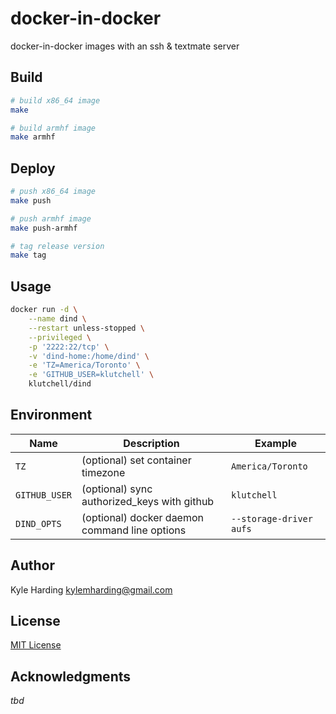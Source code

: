 # docker-in-docker

docker-in-docker images with an ssh & textmate server

## Build

```bash
# build x86_64 image
make

# build armhf image
make armhf
```

## Deploy

```bash
# push x86_64 image
make push

# push armhf image
make push-armhf

# tag release version
make tag
```

## Usage

```bash
docker run -d \
    --name dind \
    --restart unless-stopped \
    --privileged \
    -p '2222:22/tcp' \
    -v 'dind-home:/home/dind' \
    -e 'TZ=America/Toronto' \
    -e 'GITHUB_USER=klutchell' \
    klutchell/dind
```

## Environment

|Name|Description|Example|
|---|---|---|
|`TZ`|(optional) set container timezone|`America/Toronto`|
|`GITHUB_USER`|(optional) sync authorized_keys with github|`klutchell`|
|`DIND_OPTS`|(optional) docker daemon command line options|`--storage-driver aufs`|

## Author

Kyle Harding <kylemharding@gmail.com>

## License

[MIT License](./LICENSE)

## Acknowledgments

_tbd_